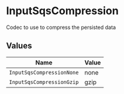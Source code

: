# InputSqsCompression

Codec to use to compress the persisted data


## Values

| Name                      | Value                     |
| ------------------------- | ------------------------- |
| `InputSqsCompressionNone` | none                      |
| `InputSqsCompressionGzip` | gzip                      |